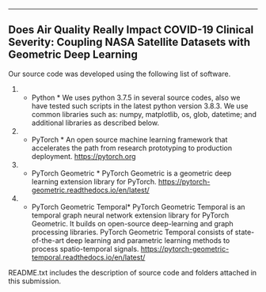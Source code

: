 ----------------------------------------------------------------------------
Does Air Quality Really Impact COVID-19 Clinical Severity:
Coupling NASA Satellite Datasets with Geometric Deep Learning
----------------------------------------------------------------------------

Our source code was developed using the following list of software.  

1) * Python *
We uses python 3.7.5 in several source codes, also we have tested such scripts in the latest python version 3.8.3.
We use common libraries such as: numpy, matplotlib, os, glob, datetime; and additional libraries as described below.

2) * PyTorch *
An open source machine learning framework that accelerates the path from research prototyping to production deployment. 
https://pytorch.org

3) * PyTorch Geometric *
PyTorch Geometric is a geometric deep learning extension library for PyTorch.
https://pytorch-geometric.readthedocs.io/en/latest/ 

2) * PyTorch Geometric Temporal*
PyTorch Geometric Temporal is an temporal graph neural network extension library for PyTorch Geometric. It builds on open-source deep-learning and graph processing libraries. PyTorch Geometric Temporal consists of state-of-the-art deep learning and parametric learning methods to process spatio-temporal signals. https://pytorch-geometric-temporal.readthedocs.io/en/latest/

README.txt includes the description of source code and folders attached in this submission.
